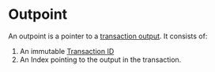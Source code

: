 # Outpoint

An outpoint is a pointer to a [transaction output](./). It consists of:

1. An immutable [Transaction ID](../transactions/#Transaction-ID)
2. An Index pointing to the output in the transaction.

